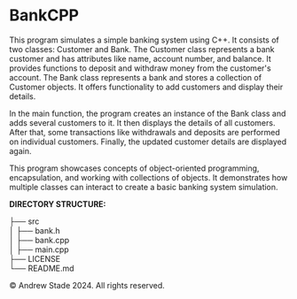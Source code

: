 # BankCPP
This program simulates a simple banking system using C++. It consists of two classes: Customer and Bank. The Customer class represents a bank customer and has attributes like name, account number, and balance. It provides functions to deposit and withdraw money from the customer's account. The Bank class represents a bank and stores a collection of Customer objects. It offers functionality to add customers and display their details.  

In the main function, the program creates an instance of the Bank class and adds several customers to it. It then displays the details of all customers. After that, some transactions like withdrawals and deposits are performed on individual customers. Finally, the updated customer details are displayed again.  

This program showcases concepts of object-oriented programming, encapsulation, and working with collections of objects. It demonstrates how multiple classes can interact to create a basic banking system simulation.  

**DIRECTORY STRUCTURE:**  

├── src  
│   ├── bank.h  
│   ├── bank.cpp  
│   ├── main.cpp  
├── LICENSE  
└── README.md  

© Andrew Stade 2024. All rights reserved.

